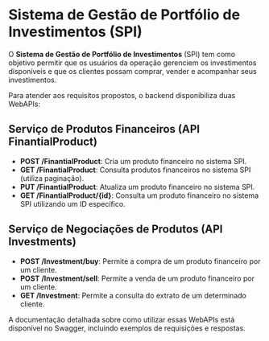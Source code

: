 # Sistema de Gestão de Portfólio de Investimentos (SPI)

O **Sistema de Gestão de Portfólio de Investimentos** (SPI) tem como objetivo permitir que os usuários da operação gerenciem os investimentos disponíveis e que os clientes possam comprar, vender e acompanhar seus investimentos.

Para atender aos requisitos propostos, o backend disponibiliza duas WebAPIs:

## Serviço de Produtos Financeiros (API FinantialProduct)

- **POST /FinantialProduct**: Cria um produto financeiro no sistema SPI.
- **GET /FinantialProduct**: Consulta produtos financeiros no sistema SPI (utiliza paginação).
- **PUT /FinantialProduct**: Atualiza um produto financeiro no sistema SPI.
- **GET /FinantialProduct/{id}**: Consulta um produto financeiro no sistema SPI utilizando um ID específico.

## Serviço de Negociações de Produtos (API Investments)

- **POST /Investment/buy**: Permite a compra de um produto financeiro por um cliente.
- **POST /Investment/sell**: Permite a venda de um produto financeiro por um cliente.
- **GET /Investment**: Permite a consulta do extrato de um determinado cliente.

A documentação detalhada sobre como utilizar essas WebAPIs está disponível no Swagger, incluindo exemplos de requisições e respostas.
